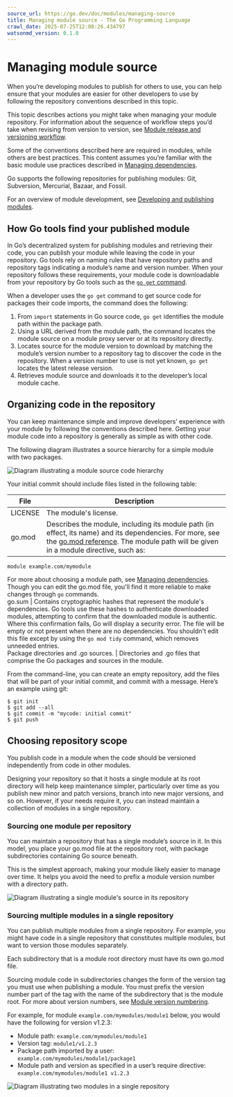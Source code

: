 ```yaml
---
source_url: https://go.dev/doc/modules/managing-source
title: Managing module source - The Go Programming Language
crawl_date: 2025-07-25T12:08:26.434797
watsonmd_version: 0.1.0
---
```


# Managing module source

When you’re developing modules to publish for others to use, you can help ensure that your modules are easier for other developers to use by following the repository conventions described in this topic.

This topic describes actions you might take when managing your module repository. For information about the sequence of workflow steps you’d take when revising from version to version, see [Module release and versioning workflow](release-workflow).

Some of the conventions described here are required in modules, while others are best practices. This content assumes you’re familiar with the basic module use practices described in [Managing dependencies](/doc/modules/managing-dependencies).

Go supports the following repositories for publishing modules: Git, Subversion, Mercurial, Bazaar, and Fossil.

For an overview of module development, see [Developing and publishing modules](developing).

## How Go tools find your published module

In Go’s decentralized system for publishing modules and retrieving their code, you can publish your module while leaving the code in your repository. Go tools rely on naming rules that have repository paths and repository tags indicating a module’s name and version number. When your repository follows these requirements, your module code is downloadable from your repository by Go tools such as the [`go get` command](/ref/mod#go-get).

When a developer uses the `go get` command to get source code for packages their code imports, the command does the following:

  1. From `import` statements in Go source code, `go get` identifies the module path within the package path.
  2. Using a URL derived from the module path, the command locates the module source on a module proxy server or at its repository directly.
  3. Locates source for the module version to download by matching the module’s version number to a repository tag to discover the code in the repository. When a version number to use is not yet known, `go get` locates the latest release version.
  4. Retrieves module source and downloads it to the developer’s local module cache.



## Organizing code in the repository

You can keep maintenance simple and improve developers’ experience with your module by following the conventions described here. Getting your module code into a repository is generally as simple as with other code.

The following diagram illustrates a source hierarchy for a simple module with two packages.

![Diagram illustrating a module source code hierarchy](images/source-hierarchy.png)

Your initial commit should include files listed in the following table:

File | Description  
---|---  
LICENSE | The module's license.  
go.mod | Describes the module, including its module path (in effect, its name) and its dependencies. For more, see the [go.mod reference](gomod-ref). The module path will be given in a module directive, such as:
    
    
    module example.com/mymodule

For more about choosing a module path, see [Managing dependencies](/doc/modules/managing-dependencies#naming_module). Though you can edit the go.mod file, you'll find it more reliable to make changes through `go` commands.  
go.sum | Contains cryptographic hashes that represent the module's dependencies. Go tools use these hashes to authenticate downloaded modules, attempting to confirm that the downloaded module is authentic. Where this confirmation fails, Go will display a security error. The file will be empty or not present when there are no dependencies. You shouldn't edit this file except by using the `go mod tidy` command, which removes unneeded entries.  
Package directories and .go sources. | Directories and .go files that comprise the Go packages and sources in the module.  
  
From the command-line, you can create an empty repository, add the files that will be part of your initial commit, and commit with a message. Here’s an example using git:
    
    
    $ git init
    $ git add --all
    $ git commit -m "mycode: initial commit"
    $ git push
    

## Choosing repository scope

You publish code in a module when the code should be versioned independently from code in other modules.

Designing your repository so that it hosts a single module at its root directory will help keep maintenance simpler, particularly over time as you publish new minor and patch versions, branch into new major versions, and so on. However, if your needs require it, you can instead maintain a collection of modules in a single repository.

### Sourcing one module per repository

You can maintain a repository that has a single module’s source in it. In this model, you place your go.mod file at the repository root, with package subdirectories containing Go source beneath.

This is the simplest approach, making your module likely easier to manage over time. It helps you avoid the need to prefix a module version number with a directory path.

![Diagram illustrating a single module's source in its repository](images/single-module.png)

### Sourcing multiple modules in a single repository

You can publish multiple modules from a single repository. For example, you might have code in a single repository that constitutes multiple modules, but want to version those modules separately.

Each subdirectory that is a module root directory must have its own go.mod file.

Sourcing module code in subdirectories changes the form of the version tag you must use when publishing a module. You must prefix the version number part of the tag with the name of the subdirectory that is the module root. For more about version numbers, see [Module version numbering](/doc/modules/version-numbers).

For example, for module `example.com/mymodules/module1` below, you would have the following for version v1.2.3:

  * Module path: `example.com/mymodules/module1`
  * Version tag: `module1/v1.2.3`
  * Package path imported by a user: `example.com/mymodules/module1/package1`
  * Module path and version as specified in a user’s require directive: `example.com/mymodules/module1 v1.2.3`



![Diagram illustrating two modules in a single repository](images/multiple-modules.png)